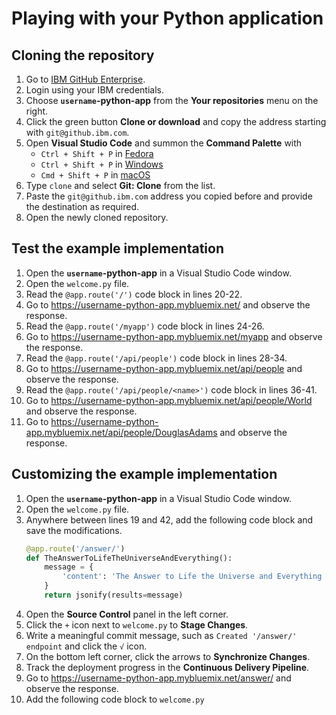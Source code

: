 # Playing with your Python application

## Cloning the repository

1. Go to [IBM GitHub Enterprise](http://github.ibm.com/).
1. Login using your IBM credentials.
1. Choose **`username`-python-app** from the **Your repositories** menu on the right.
1. Click the green button **Clone or download** and copy the address starting with `git@github.ibm.com`.
1. Open **Visual Studio Code** and summon the **Command Palette** with
    * `Ctrl + Shift + P` in [Fedora](https://code.visualstudio.com/shortcuts/keyboard-shortcuts-linux.pdf)
    * `Ctrl + Shift + P` in [Windows](https://code.visualstudio.com/shortcuts/keyboard-shortcuts-windows.pdf)
    * `Cmd + Shift + P` in [macOS](https://code.visualstudio.com/shortcuts/keyboard-shortcuts-macos.pdf)
1. Type `clone` and select **Git: Clone** from the list.
1. Paste the `git@github.ibm.com` address you copied before and provide the destination as required.
1. Open the newly cloned repository.

## Test the example implementation

1. Open the **`username`-python-app** in a Visual Studio Code window.
1. Open the `welcome.py` file.
1. Read the `@app.route('/')` code block in lines 20-22.
1. Go to <https://username-python-app.mybluemix.net/> and observe the response.
1. Read the `@app.route('/myapp')` code block in lines 24-26.
1. Go to <https://username-python-app.mybluemix.net/myapp> and observe the response.
1. Read the `@app.route('/api/people')` code block in lines 28-34.
1. Go to <https://username-python-app.mybluemix.net/api/people> and observe the response.
1. Read the `@app.route('/api/people/<name>')` code block in lines 36-41.
1. Go to <https://username-python-app.mybluemix.net/api/people/World> and observe the response.
1. Go to <https://username-python-app.mybluemix.net/api/people/DouglasAdams> and observe the response.

## Customizing the example implementation

1. Open the **`username`-python-app** in a Visual Studio Code window.
1. Open the `welcome.py` file.
1. Anywhere between lines 19 and 42, add the following code block and save the modifications.
    ```Python
    @app.route('/answer/')
    def TheAnswerToLifeTheUniverseAndEverything():
        message = {
            'content': 'The Answer to Life the Universe and Everything = 42'
        }
        return jsonify(results=message)
    ```
1. Open the **Source Control** panel in the left corner.
1. Click the `+` icon next to `welcome.py` to **Stage Changes**.
1. Write a meaningful commit message, such as `Created '/answer/' endpoint` and click the `√` icon.
1. On the bottom left corner, click the arrows to **Synchronize Changes**.
1. Track the deployment progress in the **Continuous Delivery Pipeline**.
1. Go to <https://username-python-app.mybluemix.net/answer/> and observe the response.
1. Add the following code block to `welcome.py`